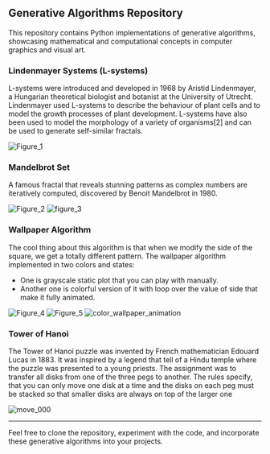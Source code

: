 ## Generative Algorithms Repository


This repository contains Python implementations of generative algorithms, showcasing mathematical and computational concepts in computer graphics and visual art. 

### Lindenmayer Systems (L-systems)
L-systems were introduced and developed in 1968 by Aristid Lindenmayer, a Hungarian theoretical biologist and botanist at the University of Utrecht.
Lindenmayer used L-systems to describe the behaviour of plant cells and to model the growth processes of plant development. L-systems have also been used to model the morphology of a variety of organisms[2] and can be used to generate self-similar fractals.


![Figure_1](https://github.com/ladybuginthemug/algorithmical-patterns/assets/88084724/197e4ecd-2719-47a7-beea-88072fb3054a)



### Mandelbrot Set
A famous fractal that reveals stunning patterns as complex numbers are iteratively computed,  discovered by Benoit Mandelbrot in 1980.  

![Figure_2](https://github.com/ladybuginthemug/algorithmical-patterns/assets/88084724/11ac8ca4-955f-46e6-9899-1f392ff671e8)
![figure_3](https://github.com/ladybuginthemug/algorithmical-patterns/assets/88084724/2170b31f-6d18-4da7-8811-c27d739e26f4)


### Wallpaper Algorithm

The cool thing about this algorithm is that when we modify the side of the square, we get a totally different pattern.
The wallpaper algorithm implemented in two colors and states:

- One is grayscale static plot that you can play with manually. 
- Another one is colorful version of it with loop over the value of side that make it fully animated.

![Figure_4](https://github.com/ladybuginthemug/algorithmical-patterns/assets/88084724/6e1aa1ad-d9ae-49cf-8c36-87cbc4d72e45)
![Figure_5](https://github.com/ladybuginthemug/algorithmical-patterns/assets/88084724/6e1aa1ad-d9ae-49cf-8c36-87cbc4d72e45)
![color_wallpaper_animation](https://github.com/ladybuginthemug/algorithmical-patterns/assets/88084724/2d96eb73-a23c-4d5b-842c-f516f800fbc5)




### Tower of Hanoi 

The Tower of Hanoi puzzle was invented by French mathematician Edouard Lucas in 1883. It was inspired by a legend that tell of a Hindu temple where the puzzle was presented to a young priests. 
The assignment was to transfer all disks from one of the three pegs to another.
The rules specify, that you can only move one disk at a time and the disks on each peg must be stacked so that smaller disks are always on top of the larger one

![move_000](https://github.com/ladybuginthemug/algorithmical-patterns/assets/88084724/76676cc0-4bb7-41ae-9ec4-7152347f42f6)


---

Feel free to clone the repository, experiment with the code, and incorporate these generative algorithms into your projects. 
